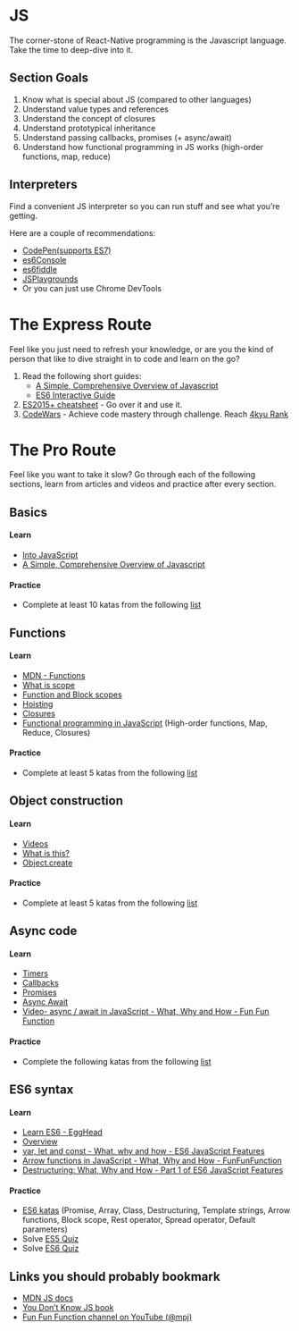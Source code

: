 # JS

The corner-stone of React-Native programming is the Javascript language. Take the time to deep-dive into it.

## Section Goals
1. Know what is special about JS (compared to other languages)
1. Understand value types and references
1. Understand the concept of closures
1. Understand prototypical inheritance
1. Understand passing callbacks, promises (+ async/await)
1. Understand how functional programming in JS works (high-order functions, map, reduce)

## Interpreters
Find a convenient JS interpreter so you can run stuff and see what you’re getting. 

Here are a couple of recommendations:
* [CodePen(supports ES7)](https://codepen.io/)
* [es6Console](https://es6console.com/)
* [es6fiddle](http://www.es6fiddle.net/)
* [JSPlaygrounds](https://stephengrider.github.io/JSPlaygrounds/)
* Or you can just use Chrome DevTools

# The Express Route
Feel like you just need to refresh your knowledge, or are you the kind of person that like to dive straight in to code and learn on the go?

1. Read the following short guides:
   * [A Simple, Comprehensive Overview of Javascript](https://betterexplained.com/articles/the-single-page-javascript-overview/)
   * [ES6 Interactive Guide](http://stack.formidable.com/es6-interactive-guide/#/)
2. [ES2015+ cheatsheet](https://devhints.io/es6) - Go over it and use it.
3. [CodeWars](https://www.codewars.com) - Achieve code mastery through challenge. Reach [4kyu Rank](https://www.codewars.com/about)

# The Pro Route

Feel like you want to take it slow? Go through each of the following sections, learn from articles and videos and practice after every section.

## Basics
#### Learn
* [Into JavaScript](https://github.com/getify/You-Dont-Know-JS/blob/master/up%20%26%20going/ch2.md)
* [A Simple, Comprehensive Overview of Javascript](https://betterexplained.com/articles/the-single-page-javascript-overview/)
#### Practice
* Complete at least 10 katas from the following [list](https://www.codewars.com/kata/search/javascript?q=&r%5B%5D=-8&tags=Fundamentals&beta=false&order_by=popularity+desc)

## Functions
#### Learn
* [MDN - Functions](https://developer.mozilla.org/en-US/docs/Web/JavaScript/Guide/Functions)
* [What is scope](https://github.com/getify/You-Dont-Know-JS/blob/master/scope%20%26%20closures/ch1.md)
* [Function and Block scopes](https://github.com/getify/You-Dont-Know-JS/blob/master/scope%20%26%20closures/ch3.md)
* [Hoisting](https://github.com/getify/You-Dont-Know-JS/blob/master/scope%20%26%20closures/ch4.md)
* [Closures](https://github.com/getify/You-Dont-Know-JS/blob/master/scope%20%26%20closures/ch5.md)
* [Functional programming in JavaScript](https://www.youtube.com/playlist?list=PL0zVEGEvSaeEd9hlmCXrk5yUyqUag-n84) (High-order functions, Map, Reduce, Closures) 
#### Practice
* Complete at least 5 katas from the following [list](https://www.codewars.com/kata/search/javascript?beta=false&order_by=popularity+desc&q=&tags=Functions%2CFunctional+Programming%2CHigher-order+Functions)

## Object construction
#### Learn
* [Videos](https://www.youtube.com/playlist?list=PL0zVEGEvSaeHBZFy6Q8731rcwk0Gtuxub)
* [What is this?](https://github.com/getify/You-Dont-Know-JS/blob/master/this%20%26%20object%20prototypes/ch1.md) 
* [Object.create](https://github.com/getify/You-Dont-Know-JS/blob/master/this%20%26%20object%20prototypes/ch5.md )
#### Practice
* Complete at least 5 katas from the following [list](https://www.codewars.com/kata/search/javascript?beta=false&order_by=popularity+desc&q=&tags=Objects%2CObject-oriented+Programming%2CClasses)

## Async code
#### Learn
* [Timers](https://medium.freecodecamp.org/javascript-timers-everything-you-need-to-know-5f31eaa37162)
* [Callbacks](https://github.com/getify/You-Dont-Know-JS/blob/master/async%20%26%20performance/ch2.md) 
* [Promises](https://github.com/getify/You-Dont-Know-JS/blob/master/async%20%26%20performance/ch3.md) 
* [Async Await](https://hackernoon.com/an-ode-to-async-await-7da2dd3c2056)
* [Video- async / await in JavaScript - What, Why and How - Fun Fun Function](https://www.youtube.com/watch?v=568g8hxJJp4&index=4&list=PL0zVEGEvSaeHJppaRLrqjeTPnCH6vw-sm&t=0s)
#### Practice
* Complete the following katas from the following [list](https://www.codewars.com/collections/async-and-promises)

## ES6 syntax
#### Learn	
* [Learn ES6 - EggHead](https://egghead.io/courses/learn-es6-ecmascript-2015)
* [Overview](https://github.com/getify/You-Dont-Know-JS/blob/master/es6%20%26%20beyond/ch2.md) 
* [var, let and const - What, why and how - ES6 JavaScript Features](https://www.youtube.com/watch?v=sjyJBL5fkp8&index=5&list=PL0zVEGEvSaeHJppaRLrqjeTPnCH6vw-sm&t=0s)
* [Arrow functions in JavaScript - What, Why and How - FunFunFunction](https://www.youtube.com/watch?v=6sQDTgOqh-I&index=7&list=PL0zVEGEvSaeHJppaRLrqjeTPnCH6vw-sm&t=0s)
* [Destructuring: What, Why and How - Part 1 of ES6 JavaScript Features](https://www.youtube.com/watch?v=PB_d3uBkQPs&index=8&list=PL0zVEGEvSaeHJppaRLrqjeTPnCH6vw-sm&t=0s)
#### Practice	
* [ES6 katas](http://es6katas.org/) (Promise, Array, Class, Destructuring, Template strings, Arrow functions, Block scope, Rest operator, Spread operator, Default parameters)
* Solve [ES5 Quiz](http://dmitrysoshnikov.com/ecmascript/the-quiz/)
* Solve [ES6 Quiz](http://perfectionkills.com/javascript-quiz-es6/)

## Links you should probably bookmark
* [MDN JS docs](https://developer.mozilla.org/bm/docs/Web/JavaScript)
* [You Don’t Know JS book](https://github.com/getify/You-Dont-Know-JS)
* [Fun Fun Function channel on YouTube (@mpj)](https://www.youtube.com/channel/UCO1cgjhGzsSYb1rsB4bFe4Q)


 




